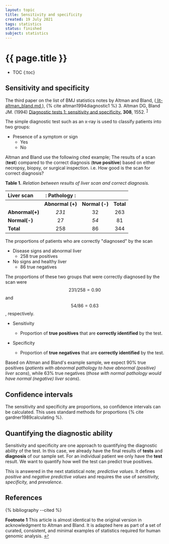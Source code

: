 ```yaml
---
layout: topic
title: Sensitivity and specificity
created: 19 July 2021
tags: statistics
status: finished
subject: statistics
---
```

{{ page.title }}
================

* TOC
{:toc}

## Sensitivity and specificity
The third paper on the list of BMJ statistics notes by Altman and Bland,
([ lit-altman_bland.md ]( https://github.com/DylanLawless/notes/blob/main/202106291417-lit-altman_bland.md )),
{% cite altman1994diagnostic1 %} 3. Altman DG, Bland JM. (1994) <a href="http://www.bmj.com/cgi/content/full/308/6943/1552">
Diagnostic tests 1: sensitivity and specificity.</a> <b>308</b>, 1552.
<sup id="a1">[1](#f1)</sup>

The simple diagnostic test such as an x-ray is used to classify patients into two groups:
* Presence of a symptom or sign
	- Yes
	- No

Altman and Bland use the following cited example;
The results of a scan (**test**) compared to the correct diagnosis (**true positive**) based on either necropsy, biopsy, or surgical inspection. 
i.e. How good is the scan for correct diagnosis?

**Table 1.** _Relation between results of liver scan and correct diagnosis._

<div class="table-wrapper" markdown="block">

| Liver scan	|: Pathology :|||
|:---|:---:|:---:|:---:|
|					| **Abnormal (+)**	| **Normal (-)**	| **Total** |
| **Abnormal(+)**	| _231_				| 32				| 263 |
| **Normal(-)**		| 27				| _54_				| 81 |
| **Total**			| 258				| 86				| 344 |

</div>

The proportions of patients who are correctly "diagnosed" by the scan

* Disease signs and abnormal liver
	- 258 true positives
* No signs and healthy liver
	- 86 true negatives

The proportions of these two groups that were correctly diagnosed by the scan were $$231/258=0.90$$ and $$54/86=0.63$$, respectively. 

* Sensitivity 
	- Proportion of **true positives** that are **correctly identified** by the test.

* Specificity 
	- Proportion of **true negatives** that are **correctly identified** by the test.

Based on Altman and Bland's example sample, 
we expect 90% true positives (_patients with abnormal pathology to have abnormal (positive) liver scans_), 
while 63% true negatives (_those with normal pathology would have normal (negative) liver scans_).

## Confidence intervals
The sensitivity and specificity are proportions, so confidence intervals can be calculated.
This uses standard methods for proportions
{% cite gardner1989calculating %}.

## Quantifying the diagnostic ability
Sensitivity and specificity are one approach to quantifying the diagnostic ability of the test.
In this case, we already have the final results of **tests** and **diagnosis** of our sample set.
For an individual patient we only have the **test** result.
We want to quantify how well the test can predict true positives.

This is answered in the next statistical note; _predictive values_.
It defines _positive_ and _negative predictive values_ and requires the use of _sensitivity,_ _specificity,_ and _prevalence_.

## References 

{% bibliography --cited %}

**Footnote**
<b id="f1">1</b> This article is almost identical to the original version in acknowledgment to Altman and Bland. It is adapted here as part of a set of curated, consistent, and minimal examples of statistics required for human genomic analysis.
[↩](#a1)
